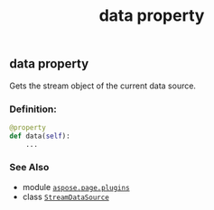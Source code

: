 ﻿---
title: data property
second_title: Aspose.Page for Python via .NET API References
description: 
type: docs
weight: 30
url: /python-net/aspose.page.plugins/streamdatasource/data/
is_root: false
---

## data property


Gets the stream object of the current data source.
### Definition:
```python
@property
def data(self):
    ...
```

### See Also
* module [`aspose.page.plugins`](../../)
* class [`StreamDataSource`](/page/python-net/aspose.page.plugins/streamdatasource)
